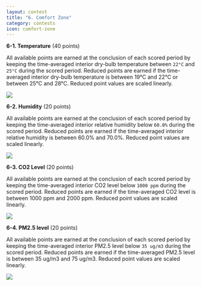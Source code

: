 ```yaml
---
layout: contest
title: "6. Comfort Zone"
category: contests
icon: comfort-zone
---
```


__6-1. Temperature__ (40 points)

All available points are earned at the conclusion of each scored period by keeping the time-averaged interior dry-bulb temperature between `22°C` and `25°C` during the scored period. Reduced points are earned if the time-averaged interior dry-bulb temperature is between 19°C and 22°C or between 25°C and 28°C. Reduced point values are scaled linearly.

<img class="img-thumbnail center" src="{{ site.baseurl }}/assets/img/con_1.png">

__6-2. Humidity__ (20 points)

All available points are earned at the conclusion of each scored period by keeping the time-averaged interior relative humidity below `60.0%` during the scored period. Reduced points are earned if the time-averaged interior relative humidity is between 60.0% and 70.0%. Reduced point values are scaled linearly.

<img class="img-thumbnail center" src="{{ site.baseurl }}/assets/img/con_2.png">

__6-3. CO2 Level__ (20 points)

All available points are earned at the conclusion of each scored period by keeping the time-averaged interior CO2 level below `1000 ppm` during the scored period. Reduced points are earned if the time-averaged CO2 level is between 1000 ppm and 2000 ppm. Reduced point values are scaled linearly.

<img class="img-thumbnail center" src="{{ site.baseurl }}/assets/img/con_3.png">

__6-4. PM2.5 level__ (20 points)

All available points are earned at the conclusion of each scored period by keeping the time-averaged interior PM2.5 level below `35 ug/m3` during the scored period. Reduced points are earned if the time-averaged PM2.5 level is between 35 ug/m3 and 75 ug/m3. Reduced point values are scaled linearly.

<img class="img-thumbnail center" src="{{ site.baseurl }}/assets/img/con_4.png">
